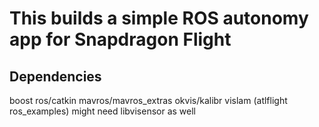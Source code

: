 # This builds a simple ROS autonomy app for Snapdragon Flight

## Dependencies
boost
ros/catkin
mavros/mavros_extras
okvis/kalibr
vislam (atlflight ros_examples)
might need libvisensor as well
